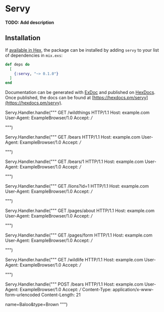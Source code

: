 # Servy

**TODO: Add description**

## Installation

If [available in Hex](https://hex.pm/docs/publish), the package can be installed
by adding `servy` to your list of dependencies in `mix.exs`:

```elixir
def deps do
  [
    {:servy, "~> 0.1.0"}
  ]
end
```

Documentation can be generated with [ExDoc](https://github.com/elixir-lang/ex_doc)
and published on [HexDocs](https://hexdocs.pm). Once published, the docs can
be found at [https://hexdocs.pm/servy](https://hexdocs.pm/servy).

Servy.Handler.handle("""
GET /wildthings HTTP/1.1
Host: example.com
User-Agent: ExampleBrowser/1.0
Accept: */*

""")

Servy.Handler.handle("""
GET /bears HTTP/1.1
Host: example.com
User-Agent: ExampleBrowser/1.0
Accept: */*

""")

Servy.Handler.handle("""
GET /bears/1 HTTP/1.1
Host: example.com
User-Agent: ExampleBrowser/1.0
Accept: */*

""")

Servy.Handler.handle("""
GET /lions?id=1 HTTP/1.1
Host: example.com
User-Agent: ExampleBrowser/1.0
Accept: */*

""")

Servy.Handler.handle("""
GET /pages/about HTTP/1.1
Host: example.com
User-Agent: ExampleBrowser/1.0
Accept: */*

""")

Servy.Handler.handle("""
GET /pages/form HTTP/1.1
Host: example.com
User-Agent: ExampleBrowser/1.0
Accept: */*

""")

Servy.Handler.handle("""
GET /wildlife HTTP/1.1
Host: example.com
User-Agent: ExampleBrowser/1.0
Accept: */*

""")

Servy.Handler.handle("""
POST /bears HTTP/1.1
Host: example.com
User-Agent: ExampleBrowser/1.0
Accept: */*
Content-Type: application/x-www-form-urlencoded
Content-Length: 21

name=Baloo&type=Brown
""")